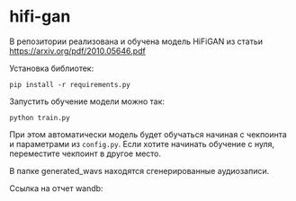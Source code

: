# hifi-gan

В репозитории реализована и обучена модель HiFiGAN из статьи https://arxiv.org/pdf/2010.05646.pdf

Установка библиотек:
```
pip install -r requirements.py
```
Запустить обучение модели можно так:
```
python train.py
```
При этом автоматически модель будет обучаться начиная с чекпоинта и параметрами из ```config.py```. Если хотите начинать обучение с нуля, переместите чекпоинт в другое место.

В папке generated_wavs находятся сгенерированные аудиозаписи.

Ссылка на отчет wandb: 
